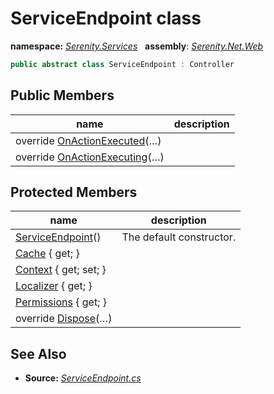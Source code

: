 # ServiceEndpoint class
**namespace:** *[Serenity.Services](../README.md#serenity.services-namespace)*   **assembly**: *[Serenity.Net.Web](../README.md)*

```csharp
public abstract class ServiceEndpoint : Controller
```

## Public Members

| name | description |
| --- | --- |
| override [OnActionExecuted](ServiceEndpoint/OnActionExecuted.md)(…) |  |
| override [OnActionExecuting](ServiceEndpoint/OnActionExecuting.md)(…) |  |

## Protected Members

| name | description |
| --- | --- |
| [ServiceEndpoint](ServiceEndpoint/ServiceEndpoint.md)() | The default constructor. |
| [Cache](ServiceEndpoint/Cache.md) { get; } |  |
| [Context](ServiceEndpoint/Context.md) { get; set; } |  |
| [Localizer](ServiceEndpoint/Localizer.md) { get; } |  |
| [Permissions](ServiceEndpoint/Permissions.md) { get; } |  |
| override [Dispose](ServiceEndpoint/Dispose.md)(…) |  |

## See Also

* **Source:** *[ServiceEndpoint.cs](https://github.com/serenity-is/Serenity/blob/master/src/Serenity.Net.Web/Mvc/ServiceEndpoint.cs)*